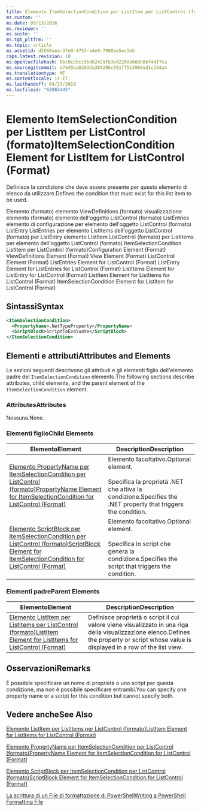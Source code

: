 ```yaml
---
title: Elemento ItemSelectionCondition per ListItem per ListControl (formato) | Microsoft Docs
ms.custom: ''
ms.date: 09/13/2016
ms.reviewer: ''
ms.suite: ''
ms.tgt_pltfrm: ''
ms.topic: article
ms.assetid: d2668aea-37e9-4753-a4e9-7980ae5ec2eb
caps.latest.revision: 10
ms.openlocfilehash: 6bc0ccbcc5bd62429f63ed220da66dc66f44f7ca
ms.sourcegitcommit: e7445ba8203da304286c591ff513900ad1c244a4
ms.translationtype: MT
ms.contentlocale: it-IT
ms.lasthandoff: 04/23/2019
ms.locfileid: "62065445"
---
```

# <a name="itemselectioncondition-element-for-listitem-for-listcontrol-format"></a><span data-ttu-id="83c57-102">Elemento ItemSelectionCondition per ListItem per ListControl (formato)</span><span class="sxs-lookup"><span data-stu-id="83c57-102">ItemSelectionCondition Element for ListItem for ListControl (Format)</span></span>

<span data-ttu-id="83c57-103">Definisce la condizione che deve essere presente per questo elemento di elenco da utilizzare.</span><span class="sxs-lookup"><span data-stu-id="83c57-103">Defines the condition that must exist for this list item to be used.</span></span>

<span data-ttu-id="83c57-104">Elemento (formato) elemento ViewDefinitions (formato) visualizzazione elemento (formato) elemento dell'oggetto ListControl (formato) ListEntries elemento di configurazione per elemento dell'oggetto ListControl (formato) ListEntry ListEntries per elemento ListItems dell'oggetto ListControl (formato) per ListEntry elemento ListItem ListControl (formato) per ListItems per elemento dell'oggetto ListControl (formato) ItemSelectionCondition ListItem per ListControl (formato)</span><span class="sxs-lookup"><span data-stu-id="83c57-104">Configuration Element (Format) ViewDefinitions Element (Format) View Element (Format) ListControl Element (Format) ListEntries Element for ListControl (Format) ListEntry Element for ListEntries for ListControl (Format) ListItems Element for ListEntry for ListControl (Format) ListItem Element for ListItems for ListControl (Format) ItemSelectionCondition Element for ListItem for ListControl (Format)</span></span>

## <a name="syntax"></a><span data-ttu-id="83c57-105">Sintassi</span><span class="sxs-lookup"><span data-stu-id="83c57-105">Syntax</span></span>

```xml
<ItemSelectionCondition>
  <PropertyName>.NetTypeProperty</PropertyName>
  <ScriptBlock>ScriptToEvaluate</ScriptBlock>
</ItemSelectionCondition>
```

## <a name="attributes-and-elements"></a><span data-ttu-id="83c57-106">Elementi e attributi</span><span class="sxs-lookup"><span data-stu-id="83c57-106">Attributes and Elements</span></span>

<span data-ttu-id="83c57-107">Le sezioni seguenti descrivono gli attributi e gli elementi figlio dell'elemento padre del `ItemSelectionCondition` elemento.</span><span class="sxs-lookup"><span data-stu-id="83c57-107">The following sections describe attributes, child elements, and the parent element of the `ItemSelectionCondition` element.</span></span>

### <a name="attributes"></a><span data-ttu-id="83c57-108">Attributes</span><span class="sxs-lookup"><span data-stu-id="83c57-108">Attributes</span></span>

<span data-ttu-id="83c57-109">Nessuna.</span><span class="sxs-lookup"><span data-stu-id="83c57-109">None.</span></span>

### <a name="child-elements"></a><span data-ttu-id="83c57-110">Elementi figlio</span><span class="sxs-lookup"><span data-stu-id="83c57-110">Child Elements</span></span>

|<span data-ttu-id="83c57-111">Elemento</span><span class="sxs-lookup"><span data-stu-id="83c57-111">Element</span></span>|<span data-ttu-id="83c57-112">Description</span><span class="sxs-lookup"><span data-stu-id="83c57-112">Description</span></span>|
|-------------|-----------------|
|[<span data-ttu-id="83c57-113">Elemento PropertyName per ItemSelectionCondition per ListControl (formato)</span><span class="sxs-lookup"><span data-stu-id="83c57-113">PropertyName Element for ItemSelectionCondition for ListControl (Format)</span></span>](./propertyname-element-for-itemselectioncondition-for-listcontrol-format.md)|<span data-ttu-id="83c57-114">Elemento facoltativo.</span><span class="sxs-lookup"><span data-stu-id="83c57-114">Optional element.</span></span><br /><br /> <span data-ttu-id="83c57-115">Specifica la proprietà .NET che attiva la condizione.</span><span class="sxs-lookup"><span data-stu-id="83c57-115">Specifies the .NET property that triggers the condition.</span></span>|
|[<span data-ttu-id="83c57-116">Elemento ScriptBlock per ItemSelectionCondition per ListControl (formato)</span><span class="sxs-lookup"><span data-stu-id="83c57-116">ScriptBlock Element for ItemSelectionCondition for ListControl (Format)</span></span>](./scriptblock-element-for-itemselectioncondition-for-listcontrol-format.md)|<span data-ttu-id="83c57-117">Elemento facoltativo.</span><span class="sxs-lookup"><span data-stu-id="83c57-117">Optional element.</span></span><br /><br /> <span data-ttu-id="83c57-118">Specifica lo script che genera la condizione.</span><span class="sxs-lookup"><span data-stu-id="83c57-118">Specifies the script that triggers the condition.</span></span>|

### <a name="parent-elements"></a><span data-ttu-id="83c57-119">Elementi padre</span><span class="sxs-lookup"><span data-stu-id="83c57-119">Parent Elements</span></span>

|<span data-ttu-id="83c57-120">Elemento</span><span class="sxs-lookup"><span data-stu-id="83c57-120">Element</span></span>|<span data-ttu-id="83c57-121">Description</span><span class="sxs-lookup"><span data-stu-id="83c57-121">Description</span></span>|
|-------------|-----------------|
|[<span data-ttu-id="83c57-122">Elemento ListItem per ListItems per ListControl (formato)</span><span class="sxs-lookup"><span data-stu-id="83c57-122">ListItem Element for ListItems for ListControl (Format)</span></span>](./listitem-element-for-listitems-for-listcontrol-format.md)|<span data-ttu-id="83c57-123">Definisce proprietà o script il cui valore viene visualizzato in una riga della visualizzazione elenco.</span><span class="sxs-lookup"><span data-stu-id="83c57-123">Defines the property or script whose value is displayed in a row of the list view.</span></span>|

## <a name="remarks"></a><span data-ttu-id="83c57-124">Osservazioni</span><span class="sxs-lookup"><span data-stu-id="83c57-124">Remarks</span></span>

<span data-ttu-id="83c57-125">È possibile specificare un nome di proprietà o uno script per questa condizione, ma non è possibile specificare entrambi.</span><span class="sxs-lookup"><span data-stu-id="83c57-125">You can specify one property name or a script for this condition but cannot specify both.</span></span>

## <a name="see-also"></a><span data-ttu-id="83c57-126">Vedere anche</span><span class="sxs-lookup"><span data-stu-id="83c57-126">See Also</span></span>

[<span data-ttu-id="83c57-127">Elemento ListItem per ListItems per ListControl (formato)</span><span class="sxs-lookup"><span data-stu-id="83c57-127">ListItem Element for ListItems for ListControl (Format)</span></span>](./listitem-element-for-listitems-for-listcontrol-format.md)

[<span data-ttu-id="83c57-128">Elemento PropertyName per ItemSelectionCondition per ListControl (formato)</span><span class="sxs-lookup"><span data-stu-id="83c57-128">PropertyName Element for ItemSelectionCondition for ListControl (Format)</span></span>](./propertyname-element-for-itemselectioncondition-for-listcontrol-format.md)

[<span data-ttu-id="83c57-129">Elemento ScriptBlock per ItemSelectionCondition per ListControl (formato)</span><span class="sxs-lookup"><span data-stu-id="83c57-129">ScriptBlock Element for ItemSelectionCondition for ListControl (Format)</span></span>](./scriptblock-element-for-itemselectioncondition-for-listcontrol-format.md)

[<span data-ttu-id="83c57-130">La scrittura di un File di formattazione di PowerShell</span><span class="sxs-lookup"><span data-stu-id="83c57-130">Writing a PowerShell Formatting File</span></span>](./writing-a-powershell-formatting-file.md)
